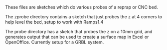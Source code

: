 These files are sketches which do various probes of a reprap or CNC bed.

The zprobe directory contains a sketch that just probes the z at 4 corners to help level the bed,
setup to work with Ramps1.4

The probe directory has a sketch that probes the z on a 10mm grid, and generates output that can be used to 
create a surface map in Excel or OpenOffice. Currently setup for a GRBL system.
